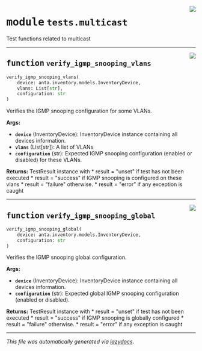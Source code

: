 <!-- markdownlint-disable -->

<a href="../../anta/tests/multicast.py#L0"><img align="right" style="float:right;" src="https://img.shields.io/badge/-source-cccccc?style=flat-square"></a>

# <kbd>module</kbd> `tests.multicast`
Test functions related to multicast


---

<a href="../../anta/tests/multicast.py#L10"><img align="right" style="float:right;" src="https://img.shields.io/badge/-source-cccccc?style=flat-square"></a>

## <kbd>function</kbd> `verify_igmp_snooping_vlans`

```python
verify_igmp_snooping_vlans(
    device: anta.inventory.models.InventoryDevice,
    vlans: List[str],
    configuration: str
)
```

Verifies the IGMP snooping configuration for some VLANs.



**Args:**

 - <b>`device`</b> (InventoryDevice):  InventoryDevice instance containing all devices information.
 - <b>`vlans`</b> (List[str]):  A list of VLANs
 - <b>`configuration`</b> (str):  Expected IGMP snooping configuration (enabled or disabled) for these VLANs.



**Returns:**
 TestResult instance with * result = "unset" if test has not been executed * result = "success" if IGMP snooping is configured on these vlans * result = "failure" otherwise. * result = "error" if any exception is caught


---

<a href="../../anta/tests/multicast.py#L50"><img align="right" style="float:right;" src="https://img.shields.io/badge/-source-cccccc?style=flat-square"></a>

## <kbd>function</kbd> `verify_igmp_snooping_global`

```python
verify_igmp_snooping_global(
    device: anta.inventory.models.InventoryDevice,
    configuration: str
)
```

Verifies the IGMP snooping global configuration.



**Args:**

 - <b>`device`</b> (InventoryDevice):  InventoryDevice instance containing all devices information.
 - <b>`configuration`</b> (str):  Expected global IGMP snooping configuration (enabled or disabled).



**Returns:**
 TestResult instance with * result = "unset" if test has not been executed * result = "success" if IGMP snooping is globally configured * result = "failure" otherwise. * result = "error" if any exception is caught




---

_This file was automatically generated via [lazydocs](https://github.com/ml-tooling/lazydocs)._
